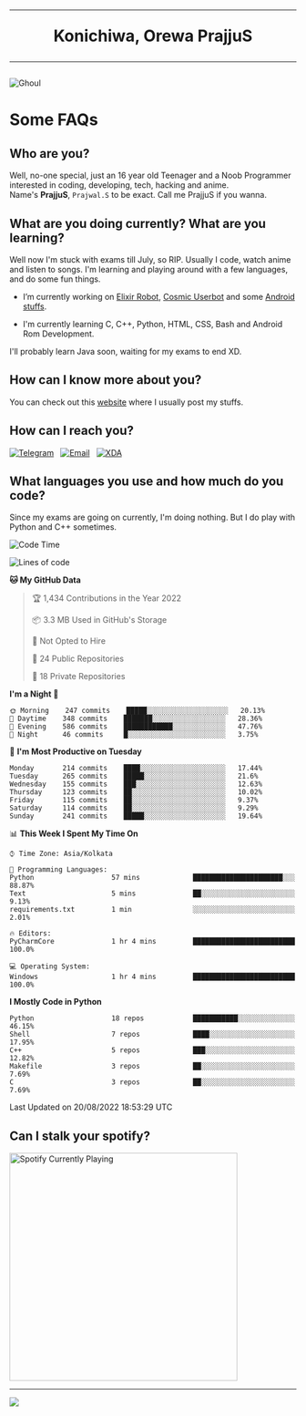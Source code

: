 <h1 align="center"><hr>Konichiwa, Orewa PrajjuS<hr></h1>


<img src="https://telegra.ph/file/6041d22c64479ee5ff802.jpg" alt="Ghoul"/>


<h1>Some FAQs</h1>


<h2>Who are you?</h2>

Well, no-one special, just an 16 year old Teenager and a Noob Programmer interested in coding, developing, tech, hacking and anime.
<br>
Name's <b>PrajjuS</b>, <code>Prajwal.S</code> to be exact. Call me PrajjuS if you wanna.


<h2>What are you doing currently? What are you learning?</h2>

Well now I'm stuck with exams till July, so RIP. Usually I code, watch anime and listen to songs. I'm learning and playing around with a few languages, and do some fun things.

- I’m currently working on <a href="https://t.me/projectelixir_bot">Elixir Robot</a>, <a href="https://github.com/SkyLab-Devs/CosmicUserbot">Cosmic Userbot</a> and some <a href="https://github.com/PrajjuS/device_xiaomi_vince">Android stuffs</a>.

- I'm currently learning C, C++, Python, HTML, CSS, Bash and Android Rom Development.

I'll probably learn Java soon, waiting for my exams to end XD.


<h2>How can I know more about you?</h2>

You can check out this <a href="https://prajjus.tk">website</a> where I usually post my stuffs.


<h2>How can I reach you?</h2>

<a href="https://t.me/PrajjuS"><img src="https://img.shields.io/badge/PrajjuS-2CA5E0?style=flat-square&logo=telegram&logoColor=white" alt="Telegram"/></a>&nbsp;&nbsp;&nbsp;<a href="theprajjus@gmail.com"><img src="https://img.shields.io/badge/theprajjus@gmail.com-D14836?style=flat-square&logo=gmail&logoColor=white" alt="Email"/></a>&nbsp;&nbsp;&nbsp;<a href="https://forum.xda-developers.com/m/prajjus.10388799/"><img src="https://img.shields.io/badge/PrajjuS-F59714?style=flat-square&logo=xda-developers&logoColor=white" alt="XDA"/></a>


<h2>What languages you use and how much do you code?</h2>

Since my exams are going on currently, I'm doing nothing. But I do play with Python and C++ sometimes.

<!--START_SECTION:waka-->
![Code Time](http://img.shields.io/badge/Code%20Time-92%20hrs%2024%20mins-blue)

![Lines of code](https://img.shields.io/badge/From%20Hello%20World%20I%27ve%20Written-26%20Thousand%20lines%20of%20code-blue)

**🐱 My GitHub Data** 

> 🏆 1,434 Contributions in the Year 2022
 > 
> 📦 3.3 MB Used in GitHub's Storage 
 > 
> 🚫 Not Opted to Hire
 > 
> 📜 24 Public Repositories 
 > 
> 🔑 18 Private Repositories  
 > 
**I'm a Night 🦉** 

```text
🌞 Morning    247 commits    █████░░░░░░░░░░░░░░░░░░░░   20.13% 
🌆 Daytime    348 commits    ███████░░░░░░░░░░░░░░░░░░   28.36% 
🌃 Evening    586 commits    ████████████░░░░░░░░░░░░░   47.76% 
🌙 Night      46 commits     █░░░░░░░░░░░░░░░░░░░░░░░░   3.75%

```
📅 **I'm Most Productive on Tuesday** 

```text
Monday       214 commits    ████░░░░░░░░░░░░░░░░░░░░░   17.44% 
Tuesday      265 commits    █████░░░░░░░░░░░░░░░░░░░░   21.6% 
Wednesday    155 commits    ███░░░░░░░░░░░░░░░░░░░░░░   12.63% 
Thursday     123 commits    ██░░░░░░░░░░░░░░░░░░░░░░░   10.02% 
Friday       115 commits    ██░░░░░░░░░░░░░░░░░░░░░░░   9.37% 
Saturday     114 commits    ██░░░░░░░░░░░░░░░░░░░░░░░   9.29% 
Sunday       241 commits    █████░░░░░░░░░░░░░░░░░░░░   19.64%

```


📊 **This Week I Spent My Time On** 

```text
⌚︎ Time Zone: Asia/Kolkata

💬 Programming Languages: 
Python                   57 mins             ██████████████████████░░░   88.87% 
Text                     5 mins              ██░░░░░░░░░░░░░░░░░░░░░░░   9.13% 
requirements.txt         1 min               ░░░░░░░░░░░░░░░░░░░░░░░░░   2.01%

🔥 Editors: 
PyCharmCore              1 hr 4 mins         █████████████████████████   100.0%

💻 Operating System: 
Windows                  1 hr 4 mins         █████████████████████████   100.0%

```

**I Mostly Code in Python** 

```text
Python                   18 repos            ███████████░░░░░░░░░░░░░░   46.15% 
Shell                    7 repos             ████░░░░░░░░░░░░░░░░░░░░░   17.95% 
C++                      5 repos             ███░░░░░░░░░░░░░░░░░░░░░░   12.82% 
Makefile                 3 repos             ██░░░░░░░░░░░░░░░░░░░░░░░   7.69% 
C                        3 repos             ██░░░░░░░░░░░░░░░░░░░░░░░   7.69%

```



 Last Updated on 20/08/2022 18:53:29 UTC
<!--END_SECTION:waka-->


<h2>Can I stalk your spotify?</h2>

<a href="https://open.spotify.com/user/cotgk31v4nhw20gs5adb29jq5"><img src="https://spotify-readme-prajjus.vercel.app/api?theme=dark&rainbow=true" alt="Spotify Currently Playing" width="400px"/></a>


<hr>


<img src="https://komarev.com/ghpvc/?username=prajjus&label=Profile%20Views&color=000000&style=flat">
